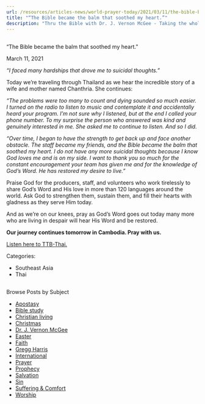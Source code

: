 ```yaml
---
url: /resources/articles-news/world-prayer-today/2021/03/11/the-bible-became-the-balm-that-soothed-my-heart
title: "“The Bible became the balm that soothed my heart.”"
description: "Thru the Bible with Dr. J. Vernon McGee - Taking the whole Word to the whole world"
---
```







## 
 “The Bible became the balm that soothed my heart.”


March 11, 2021
![]()




*“I faced many hardships that drove me to suicidal thoughts.”* 

Today we’re traveling through Thailand as we hear the incredible story of a wife and mother named Chanthria. She continues: 

*“The problems were too many to count and dying sounded so much easier. I turned on the radio to listen to music and contemplate it and accidentally heard your program. I’m not sure why I listened, but at the end I called your phone number. To my surprise the person who answered was kind and genuinely interested in me. She asked me to continue to listen. And so I did.* 

*“Over time, I began to have the strength to get back up and face another obstacle. The staff became my friends, and the Bible became the balm that soothed my heart. I do not have any more suicidal thoughts because I know God loves me and is on my side. I want to thank you so much for the constant encouragement your team has given me and for the knowledge of God’s Word. He has restored my desire to live.”* 

Praise God for the producers, staff, and volunteers who work tirelessly to share God’s Word and His love in more than 120 languages around the world. Ask God to strengthen them, sustain them, and fill their hearts with gladness as they serve Him today.  

And as we’re on our knees, pray as God’s Word goes out today many more who are living in despair will hear His Word and be restored.  

**Our journey continues tomorrow in Cambodia. Pray with us.** 

[Listen here to TTB-Thai.](https://ttb.twr.org/home/day,978/language,THA)  




Categories: 


* Southeast Asia
* Thai









## 
 Browse Posts by Subject


* [Apostasy](/resources/articles-news/-in-tags/tags/Apostasy)
* [Bible study](/resources/articles-news/-in-tags/tags/Bible-study)
* [Christian living](/resources/articles-news/-in-tags/tags/Christian-living)
* [Christmas](/resources/articles-news/-in-tags/tags/Christmas)
* [Dr. J. Vernon McGee](/resources/articles-news/-in-tags/tags/Dr-J-Vernon-McGee)
* [Easter](/resources/articles-news/-in-tags/tags/easter)
* [Faith](/resources/articles-news/-in-tags/tags/Faith)
* [Gregg Harris](/resources/articles-news/-in-tags/tags/Gregg-Harris)
* [International](/resources/articles-news/-in-tags/tags/International)
* [Prayer](/resources/articles-news/-in-tags/tags/prayer)
* [Prophecy](/resources/articles-news/-in-tags/tags/Prophecy)
* [Salvation](/resources/articles-news/-in-tags/tags/Salvation)
* [Sin](/resources/articles-news/-in-tags/tags/sin)
* [Suffering & Comfort](/resources/articles-news/-in-tags/tags/Suffering-Comfort)
* [Worship](/resources/articles-news/-in-tags/tags/worship)






